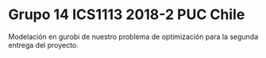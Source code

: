 # Grupo 14 ICS1113 2018-2 PUC Chile
Modelación en gurobi de nuestro problema de optimización para la segunda entrega del proyecto.